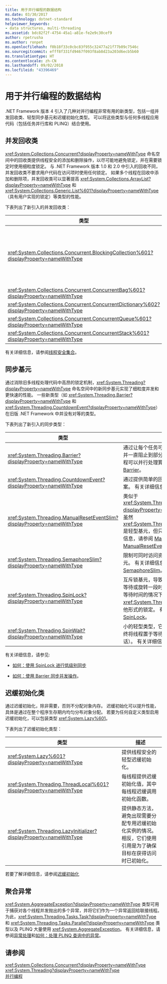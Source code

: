 ```yaml
---
title: 用于并行编程的数据结构
ms.date: 03/30/2017
ms.technology: dotnet-standard
helpviewer_keywords:
- data structures, multi-threading
ms.assetid: bdc82f2f-4754-45a1-a81e-fe2e9c30cef9
author: rpetrusha
ms.author: ronpet
ms.openlocfilehash: f0b18f33c0cbc83f955c32477a21f77b09c7546c
ms.sourcegitcommit: efff8f331fd9467f093f8ab8d23a203d6ecb5b60
ms.translationtype: HT
ms.contentlocale: zh-CN
ms.lasthandoff: 09/02/2018
ms.locfileid: "43396469"
---
```

# <a name="data-structures-for-parallel-programming"></a>用于并行编程的数据结构
.NET Framework 版本 4 引入了几种对并行编程非常有用的新类型，包括一组并发回收类、轻型同步基元和迟缓初始化类型。 可以将这些类型与任何多线程应用代码（包括任务并行库和 PLINQ）结合使用。  
  
## <a name="concurrent-collection-classes"></a>并发回收类  
 <xref:System.Collections.Concurrent?displayProperty=nameWithType> 命名空间中的回收类提供线程安全的添加和删除操作，以尽可能地避免锁定，并在需要锁定时使用细粒度锁定。 与 .NET Framework 版本 1.0 和 2.0 中引入的回收不同，并发回收类不要求用户代码在访问项时使用任何锁定。 如果多个线程在回收中添加和删除项，并发回收类可以显著提高 <xref:System.Collections.ArrayList?displayProperty=nameWithType> 和 <xref:System.Collections.Generic.List%601?displayProperty=nameWithType>（具有用户实现的锁定）等类型的性能。  
  
 下表列出了新引入的并发回收类：  
  
|类型|描述|  
|----------|-----------------|  
|<xref:System.Collections.Concurrent.BlockingCollection%601?displayProperty=nameWithType>|为实现 <xref:System.Collections.Concurrent.IProducerConsumerCollection%601?displayProperty=nameWithType> 的线程安全集合提供阻塞和限制功能。 如果没有槽可用或回收已满，阻止制作者线程。 如果回收为空，阻止使用者线程。 此类型还支持使用者和制作者执行非阻止访问。 可以将 <xref:System.Collections.Concurrent.BlockingCollection%601> 用作基类或后备存储，以便为支持 <xref:System.Collections.Generic.IEnumerable%601> 的任何回收类提供阻止和绑定。|  
|<xref:System.Collections.Concurrent.ConcurrentBag%601?displayProperty=nameWithType>|提供可缩放的添加和获取操作的线程安全包实现。|  
|<xref:System.Collections.Concurrent.ConcurrentDictionary%602?displayProperty=nameWithType>|可缩放的并发字典类型。|  
|<xref:System.Collections.Concurrent.ConcurrentQueue%601?displayProperty=nameWithType>|可缩放的并发 FIFO 队列。|  
|<xref:System.Collections.Concurrent.ConcurrentStack%601?displayProperty=nameWithType>|可缩放的并发 LIFO 堆栈。|  
  
 有关详细信息，请参阅[线程安全集合](../../../docs/standard/collections/thread-safe/index.md)。  
  
## <a name="synchronization-primitives"></a>同步基元  
 通过消除旧多线程处理代码中高昂的锁定机制，<xref:System.Threading?displayProperty=nameWithType> 命名空间中的新同步基元实现了细粒度并发和更快速的性能。 一些新类型（如 <xref:System.Threading.Barrier?displayProperty=nameWithType> 和 <xref:System.Threading.CountdownEvent?displayProperty=nameWithType>）在旧版 .NET Framework 中并没有对等的类型。  
  
 下表列出了新引入的同步类型：  
  
|类型|描述|  
|----------|-----------------|  
|<xref:System.Threading.Barrier?displayProperty=nameWithType>|通过让每个任务可以在某一点指示自己已到达，并一直阻止到部分或全部任务已到达，让多个线程可以并行处理算法。 有关详细信息，请参阅 [Barrier](../../../docs/standard/threading/barrier.md)。|  
|<xref:System.Threading.CountdownEvent?displayProperty=nameWithType>|通过提供简单的回收机制，简化分支和联接方案。 有关详细信息，请参阅 [CountdownEvent](../../../docs/standard/threading/countdownevent.md)。|  
|<xref:System.Threading.ManualResetEventSlim?displayProperty=nameWithType>|类似于 <xref:System.Threading.ManualResetEvent?displayProperty=nameWithType> 的同步基元。 虽然 <xref:System.Threading.ManualResetEventSlim> 是轻型基元，但只能用于进程内通信。 有关详细信息，请参阅 [ManualResetEvent 和 ManualResetEventSlim](../../../docs/standard/threading/manualresetevent-and-manualreseteventslim.md)。|  
|<xref:System.Threading.SemaphoreSlim?displayProperty=nameWithType>|限制可同时访问资源或资源池的线程数的同步基元。 有关详细信息，请参阅 [Semaphore 和 SemaphoreSlim](../../../docs/standard/threading/semaphore-and-semaphoreslim.md)。|  
|<xref:System.Threading.SpinLock?displayProperty=nameWithType>|互斥锁基元，导致尝试获取锁的线程先在循环中等待或旋转一段时间，再生成量程。 在应缩短锁等待时间的情况下，<xref:System.Threading.SpinLock> 的性能优于其他形式的锁定。 有关详细信息，请参阅 [SpinLock](../../../docs/standard/threading/spinlock.md)。|  
|<xref:System.Threading.SpinWait?displayProperty=nameWithType>|小的轻型类型，它会旋转一段指定的时间，并最终将线程置于等待状态（如果超出旋转计数的话）。  有关详细信息，请参阅 [SpinWait](../../../docs/standard/threading/spinwait.md)。|  
  
 有关详细信息，请参见:  
  
-   [如何：使用 SpinLock 进行低级别同步](../../../docs/standard/threading/how-to-use-spinlock-for-low-level-synchronization.md)  
  
-   [如何：使用 Barrier 同步并发操作](../../../docs/standard/threading/how-to-synchronize-concurrent-operations-with-a-barrier.md)。  
  
## <a name="lazy-initialization-classes"></a>迟缓初始化类  
 通过迟缓初始化，除非需要，否则不分配对象内存。 迟缓初始化可以提升性能，具体是通过在整个程序生存期内均匀分布对象分配。 若要为任何自定义类型启用迟缓初始化，可以包装类型 <xref:System.Lazy%601>。  
  
 下表列出了迟缓初始化类型：  
  
|类型|描述|  
|----------|-----------------|  
|<xref:System.Lazy%601?displayProperty=nameWithType>|提供线程安全的轻型迟缓初始化。|  
|<xref:System.Threading.ThreadLocal%601?displayProperty=nameWithType>|每线程提供迟缓初始化值，其中每线程迟缓调用初始化函数。|  
|<xref:System.Threading.LazyInitializer?displayProperty=nameWithType>|提供静态方法，避免出现需要分配专用迟缓初始化实例的情况。 相反，它们使用引用是为了确保目标在获得访问时已初始化。|  
  
 若要了解详细信息，请参阅[迟缓初始化](../../../docs/framework/performance/lazy-initialization.md)  
  
## <a name="aggregate-exceptions"></a>聚合异常  
 <xref:System.AggregateException?displayProperty=nameWithType> 类型可用于捕获对各个线程并发抛出的多个异常，并将它们作为一个异常返回给联接线程。 为此，<xref:System.Threading.Tasks.Task?displayProperty=nameWithType> 和 <xref:System.Threading.Tasks.Parallel?displayProperty=nameWithType> 类型以及 PLINQ 大量使用 <xref:System.AggregateException>。 有关详细信息，请参阅[异常处理](../../../docs/standard/parallel-programming/exception-handling-task-parallel-library.md)和[如何：处理 PLINQ 查询中的异常](../../../docs/standard/parallel-programming/how-to-handle-exceptions-in-a-plinq-query.md)。  
  
## <a name="see-also"></a>请参阅  
 <xref:System.Collections.Concurrent?displayProperty=nameWithType>  
 <xref:System.Threading?displayProperty=nameWithType>  
 [并行编程](../../../docs/standard/parallel-programming/index.md)

